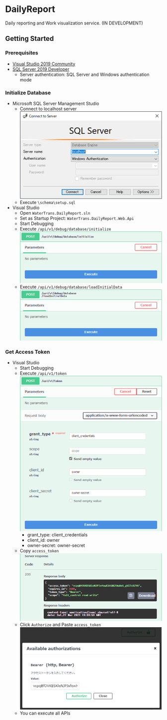 # DailyReport
Daily reporting and Work visualization service. (IN DEVELOPMENT)

## Getting Started

### Prerequisites

- [Visual Studio 2019 Community](https://visualstudio.microsoft.com/vs/community/)
- [SQL Server 2019 Developer](https://www.microsoft.com/en-us/sql-server/sql-server-downloads)
  - Server authentication: SQL Server and Windows authentication mode

### Initialize Database

- Microsoft SQL Server Management Studio
  - Connect to localhost server  
    ![ssms](./docs/img/readme/ssms.png)
  - Execute `\schema\setup.sql`
- Visual Studio
  - Open `WaterTrans.DailyReport.sln`
  - Set as Startup Project: `WaterTrans.DailyReport.Web.Api`
  - Start Debugging
  - Execute `/api/v1/debug/database/initialize`  
    ![initialize](./docs/img/readme/initialize.png)
  - Execute `​/api​/v1​/debug​/database​/loadInitialData`  
    ![loadInitialData](./docs/img/readme/loadInitialData.png)

### Get Access Token

- Visual Studio
  - Start Debugging
  - Execute `/api/v1/token`  
    ![token](./docs/img/readme/token.png)
    - grant_type: client_credentials
    - client_id: owner
    - owner-secret: owner-secret
  - Copy `access_token`  
    ![accessToken](./docs/img/readme/accessToken.png)
  - Click `Authorize` and Paste `access_token`  
    ![authorize](./docs/img/readme/authorize.png)
  - You can execute all APIs
